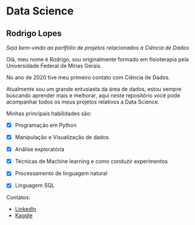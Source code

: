# Data Science

## Rodrigo Lopes

_Seja bem-vindo ao portfólio de projetos relacionados a Ciência de Dados_

Olá, meu nome é Rodrigo, sou originalmente formado em fisioterapia pela Universidade Federal de Minas Gerais. 

No ano de 2020 tive meu primeiro contato com Ciência de Dados.

Atualmente sou um grande entusiasta da área de dados, estou sempre buscando aprender mais e melhorar, aqui neste repositório você pode acompanhar todos os meus projetos relativos a Data Science.

Minhas principais habilidades são:

- [x] Programação em Python
- [x] Manipulação e Visualização de dados
- [x] Análise exploratória
- [x] Técnicas de Machine learning e como conduzir experimentos
- [x] Processamento de linguagem natural
- [x] Linguagem SQL


Contatos:
- [LinkedIn](https://www.linkedin.com/in/rodrigo-lopes-0aa31685/)
- [Kaggle](https://www.kaggle.com/rolancerlaux)
